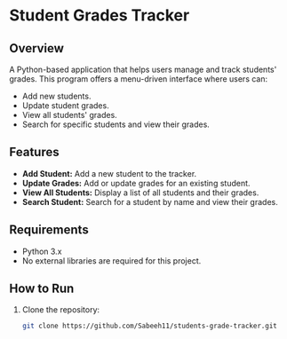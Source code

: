 # Student Grades Tracker

## Overview
A Python-based application that helps users manage and track students' grades. This program offers a menu-driven interface where users can:
- Add new students.
- Update student grades.
- View all students' grades.
- Search for specific students and view their grades.

## Features
- **Add Student:** Add a new student to the tracker.
- **Update Grades:** Add or update grades for an existing student.
- **View All Students:** Display a list of all students and their grades.
- **Search Student:** Search for a student by name and view their grades.

## Requirements
- Python 3.x
- No external libraries are required for this project.

## How to Run
1. Clone the repository:
   ```bash
   git clone https://github.com/Sabeeh11/students-grade-tracker.git
